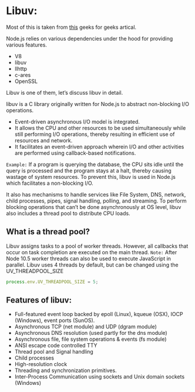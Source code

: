 # Libuv:

Most of this is taken from [this](https://www.geeksforgeeks.org/libuv-in-node-js/) geeks for geeks artical.

Node.js relies on various dependencies under the hood for providing various features.

- V8
- libuv
- llhttp
- c-ares
- OpenSSL

Libuv is one of them, let’s discuss libuv in detail.

libuv is a C library originally written for Node.js to abstract non-blocking I/O operations.

- Event-driven asynchronous I/O model is integrated.
- It allows the CPU and other resources to be used simultaneously while still performing I/O operations, thereby resulting in efficient use of resources and network.
- It facilitates an event-driven approach wherein I/O and other activities are performed using callback-based notifications.

`Example:` If a program is querying the database, the CPU sits idle until the query is processed and the program stays at a halt, thereby causing wastage of system resources. To prevent this, libuv is used in Node.js which facilitates a non-blocking I/O.

It also has mechanisms to handle services like File System, DNS, network, child processes, pipes, signal handling, polling, and streaming.
To perform blocking operations that can’t be done asynchronously at OS level, libuv also includes a thread pool to distribute CPU loads.

## What is a thread pool?

Libuv assigns tasks to a pool of worker threads. However, all callbacks that occur on task completion are executed on the main thread.
`Note:` After Node 10.5 worker threads can also be used to execute JavaScript in parallel. Libuv uses 4 threads by default, but can be changed using the UV_THREADPOOL_SIZE

```js
process.env.UV_THREADPOOL_SIZE = 5;
```

## Features of libuv:

- Full-featured event loop backed by epoll (Linux), kqueue (OSX), IOCP (Windows), event ports (SunOS).
- Asynchronous TCP (net module) and UDP (dgram module)
- Asynchronous DNS resolution (used partly for the dns module)
- Asynchronous file, file system operations & events (fs module)
- ANSI escape code controlled TTY
- Thread pool and Signal handling
- Child processes
- High-resolution clock
- Threading and synchronization primitives.
- Inter-Process Communication using sockets and Unix domain sockets (Windows)

